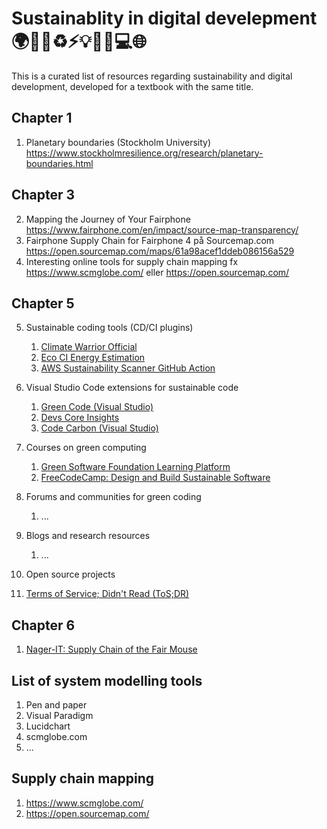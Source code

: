 # Sustainablity in digital develepment 🌍🌳🍎♻️⚡️💡💼📱💻🌐

This is a curated list of resources regarding sustainability and digital development, developed for a textbook with the same title. 

## Chapter 1
1. Planetary boundaries (Stockholm University) https://www.stockholmresilience.org/research/planetary-boundaries.html

## Chapter 3
2. Mapping the Journey of Your Fairphone https://www.fairphone.com/en/impact/source-map-transparency/
3. Fairphone Supply Chain for Fairphone 4 på Sourcemap.com https://open.sourcemap.com/maps/61a98acef1ddeb086156a529
4. Interesting online tools for supply chain mapping fx  https://www.scmglobe.com/ eller https://open.sourcemap.com/

## Chapter 5
5. Sustainable coding tools (CD/CI plugins)
   1. [Climate Warrior Official](https://github.com/marketplace/climate-warrior-official)
   2. [Eco CI Energy Estimation](https://github.com/marketplace/actions/eco-ci-energy-estimation)
   3. [AWS Sustainability Scanner GitHub Action](https://github.com/marketplace/actions/aws-sustainability-scanner-github-action)
      
6. Visual Studio Code extensions for sustainable code  
   1. [Green Code (Visual Studio)](https://marketplace.visualstudio.com/items?itemName=GreenCode.greencode)
   2. [Devs Core Insights](https://marketplace.visualstudio.com/items?itemName=DevsCore.devs-core-insights)
   3. [Code Carbon (Visual Studio)](https://marketplace.visualstudio.com/items?itemName=CodeCarbon.codecarbon)
      
7. Courses on green computing
   1. [Green Software Foundation Learning Platform](https://learn.greensoftware.foundation/)
   2. [FreeCodeCamp: Design and Build Sustainable Software](https://www.freecodecamp.org/news/design-and-build-sustainable-software/)
      
8. Forums and communities for green coding
   1. ...
      
9. Blogs and research resources 
   1. ...
      
10. Open source projects
   1. [Terms of Service; Didn't Read (ToS;DR)](https://tosdr.org/)


## Chapter 6
1. [Nager-IT: Supply Chain of the Fair Mouse](https://www.nager-it.de/en/maus/lieferkette)


## List of system modelling tools
1. Pen and paper
2. Visual Paradigm
3. Lucidchart
4. scmglobe.com
5. ...

## Supply chain mapping
1. https://www.scmglobe.com/
2. https://open.sourcemap.com/

